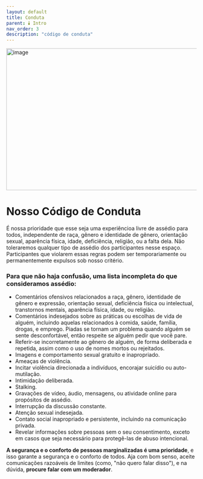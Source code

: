 ```yaml
---
layout: default
title: Conduta
parent: 🕯️ Intro
nav_order: 3
description: "código de conduta"
---
```


<img width="740" height="375" alt="image" src="https://github.com/user-attachments/assets/ebf17e16-51a7-42a6-8c53-ec18760b90c5" />

# Nosso Código de Conduta

É nossa prioridade que esse seja uma experiêncioa livre de assédio para todos, independente de raça, gênero e identidade de gênero, orientação sexual, aparência física, idade, deficiência, religião, ou a falta dela. Não toleraremos qualquer tipo de assédio dos participantes nesse espaço. Participantes que violarem essas regras podem ser temporariamente ou permanentemente expulsos sob nosso critério.

### Para que não haja confusão, uma lista incompleta do que consideramos assédio:

+ Comentários ofensivos relacionados a raça, gênero, identidade de gênero e expressão, orientação sexual, deficiência física ou intelectual, transtornos mentais, aparência física, idade, ou religião.
+ Comentários indesejados sobre as práticas ou escolhas de vida de alguém, incluindo aquelas relacionados à comida, saúde, família, drogas, e emprego. Piadas se tornam um problema quando alguém se sente desconfortável, então respeite se alguém pedir que você pare.
+ Referir-se incorretamente ao gênero de alguém, de forma deliberada e repetida, assim como o uso de nomes mortos ou rejeitados.
+ Imagens e comportamento sexual gratuito e inapropriado.
+ Ameaças de violência.
+ Incitar violência direcionada a indivíduos, encorajar suicídio ou auto-mutilação.
+ Intimidação deliberada.
+ Stalking.
+ Gravações de vídeo, áudio, mensagens, ou atividade online para propósitos de assédio.
+ Interrupção da discussão constante.
+ Atenção sexual indesejada.
+ Contato social inapropriado e persistente, incluindo na comunicação privada.
+ Revelar informações sobre pessoas sem o seu consentimento, exceto em casos que seja necessário para protegê-las de abuso intencional.

**A segurança e o conforto de pessoas marginalizadas é uma prioridade**, e isso garante a segurança e o conforto de todos. Aja com bom senso, aceite comunicações razoáveis de limites (como, "não quero falar disso"), e na dúvida, **procure falar com um moderador**.
